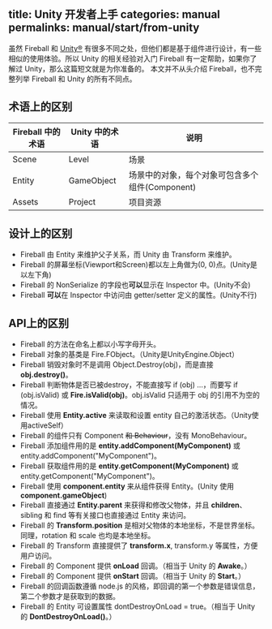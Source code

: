 title: Unity 开发者上手
categories: manual
permalinks: manual/start/from-unity
---

虽然 Fireball 和 [Unity®](http://unity3d.com/) 有很多不同之处，但他们都是基于组件进行设计，有一些相似的使用体验。所以 Unity 的相关经验对入门 Fireball 有一定帮助，如果你了解过 Unity，那么这篇短文就是为你准备的。
本文并不从头介绍 Fireball，也不完整列举 Fireball 和 Unity 的所有不同点。

## 术语上的区别

Fireball 中的术语 | Unity 中的术语 | 说明
 --- | --- | ---
Scene | Level | 场景
Entity | GameObject | 场景中的对象，每个对象可包含多个组件(Component)
Assets | Project | 项目资源

## 设计上的区别

- Fireball 由 Entity 来维护父子关系，而 Unity 由 Transform 来维护。
- Fireball 的屏幕坐标(Viewport和Screen)都以左上角做为(0, 0)点。(Unity是以左下角)
- Fireball 的 NonSerialize 的字段也**可以**显示在 Inspector 中。(Unity不会)
- Fireball **可以**在 Inspector 中访问由 getter/setter 定义的属性。(Unity不行)

## API上的区别

- Fireball 的方法在命名上都以小写字母开头。
- Fireball 对象的基类是 Fire.FObject。（Unity是UnityEngine.Object）
- Fireball 销毁对象时不是调用 Object.Destroy(obj)，而是直接 **obj.destroy()**。
- Fireball 判断物体是否已被destroy，不能直接写 if (obj) ...，而要写 if (obj.isValid) 或 **Fire.isValid(obj)**。obj.isValid 只适用于 obj 的引用不为空的情况。
- Fireball 使用 **Entity.active** 来读取和设置 entity 自己的激活状态。（Unity使用activeSelf）
- Fireball 的组件只有 Component <del>和 Behaviour</del>，没有 MonoBehaviour。
- Fireball 添加组件用的是 **entity.addComponent(MyComponent)** 或 entity.addComponent("MyComponent")。
- Fireball 获取组件用的是 **entity.getComponent(MyComponent)** 或 entity.getComponent("MyComponent")。
- Fireball 使用 **component.entity** 来从组件获得 Entity。(Unity 使用 **component.gameObject**)
- Fireball 直接通过 **Entity.parent** 来获得和修改父物体，并且 **children**、sibling 和 find 等有关接口也直接通过 Entity 来访问。
- Fireball 的 **Transform.position** 是相对父物体的本地坐标，不是世界坐标。同理，rotation 和 scale 也均是本地坐标。
- Fireball 的 Transform 直接提供了 **transform.x**, transform.y 等属性，方便用户访问。
- Fireball 的 Component 提供 **onLoad** 回调。（相当于 Unity 的 **Awake**。）
- Fireball 的 Component 提供 **onStart** 回调。（相当于 Unity 的 **Start**。）
- Fireball 的回调函数遵循 node.js 的风格，即回调的第一个参数是错误信息，第二个参数才是获取到的数据。
- Fireball 的 Entity 可设置属性 dontDestroyOnLoad = true。（相当于 Unity 的 **DontDestroyOnLoad()**。）

